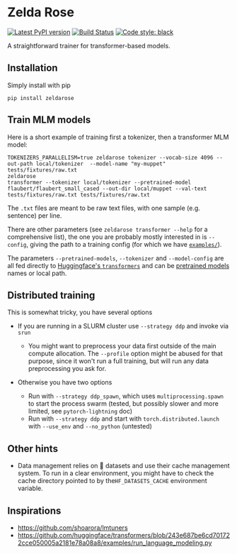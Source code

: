Zelda Rose
==========

[![Latest PyPI version](https://img.shields.io/pypi/v/zeldarose.svg)](https://pypi.org/project/zeldarose)
[![Build Status](https://github.com/LoicGrobol/zeldarose/actions/workflows/ci.yml/badge.svg)](https://github.com/LoicGrobol/zeldarose/actions?query=workflow%3ACI)
[![Code style: black](https://img.shields.io/badge/code%20style-black-000000.svg)](https://github.com/psf/black)

A straightforward trainer for transformer-based models.

## Installation

Simply install with pip

```console
pip install zeldarose
```

## Train MLM models

Here is a short example of training first a tokenizer, then a transformer MLM model:

```console
TOKENIZERS_PARALLELISM=true zeldarose tokenizer --vocab-size 4096 --out-path local/tokenizer  --model-name "my-muppet" tests/fixtures/raw.txt
zeldarose 
transformer --tokenizer local/tokenizer --pretrained-model flaubert/flaubert_small_cased --out-dir local/muppet --val-text tests/fixtures/raw.txt tests/fixtures/raw.txt
```

The `.txt` files are meant to be raw text files, with one sample (e.g. sentence) per line.

There are other parameters (see `zeldarose transformer --help` for a comprehensive list), the one
you are probably mostly interested in is `--config`, giving the path to a training config (for which
we have [`examples/`](examples)).

The parameters `--pretrained-models`, `--tokenizer` and `--model-config` are all fed directly to
[Huggingface's `transformers`](https://huggingface.co/transformers) and can be [pretrained
models](https://huggingface.co/transformers/pretrained_models.html) names or local path.


## Distributed training

This is somewhat tricky, you have several options

- If you are running in a SLURM cluster use `--strategy ddp` and invoke via `srun`
  - You might want to preprocess your data first outside of the main compute allocation. The
    `--profile` option might be abused for that purpose, since it won't run a full training, but
    will run any data preprocessing you ask for.
- Otherwise you have two options

  - Run with `--strategy ddp_spawn`, which uses `multiprocessing.spawn` to start the process
    swarm (tested, but possibly slower and more limited, see `pytorch-lightning` doc)
  - Run with `--strategy ddp` and start with `torch.distributed.launch` with `--use_env` and
    `--no_python` (untested)

## Other hints

- Data management relies on 🤗 datasets and use their cache management system. To run in a clear
  environment, you might have to check the cache directory pointed to by the`HF_DATASETS_CACHE`
  environment variable.

## Inspirations

- <https://github.com/shoarora/lmtuners>
- <https://github.com/huggingface/transformers/blob/243e687be6cd701722cce050005a2181e78a08a8/examples/run_language_modeling.py>
